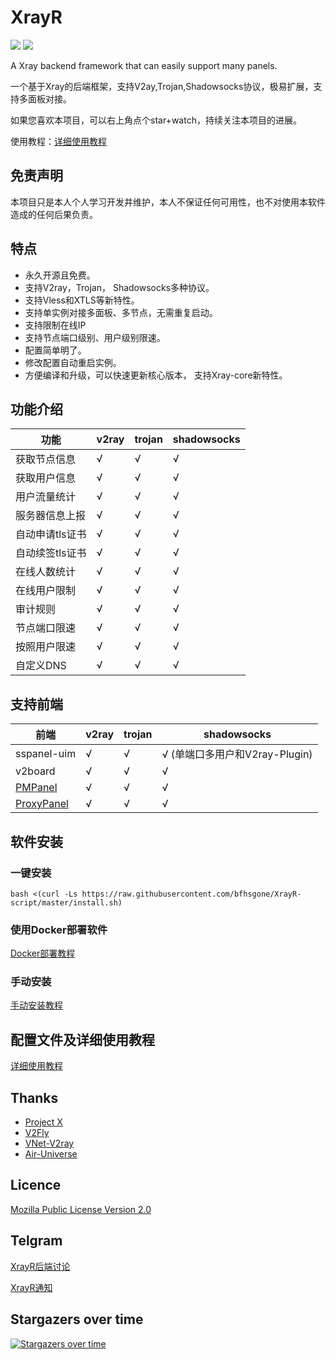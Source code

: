 # XrayR
[![](https://img.shields.io/badge/TgChat-@XrayR讨论-blue.svg)](https://t.me/XrayR_project)
[![](https://img.shields.io/badge/Channel-@XrayR通知-blue.svg)](https://t.me/XrayR_channel)

A Xray backend framework that can easily support many panels.

一个基于Xray的后端框架，支持V2ay,Trojan,Shadowsocks协议，极易扩展，支持多面板对接。

如果您喜欢本项目，可以右上角点个star+watch，持续关注本项目的进展。

使用教程：[详细使用教程](https://crackair.gitbook.io/xrayr-project/)
## 免责声明

本项目只是本人个人学习开发并维护，本人不保证任何可用性，也不对使用本软件造成的任何后果负责。

## 特点
* 永久开源且免费。
* 支持V2ray，Trojan， Shadowsocks多种协议。
* 支持Vless和XTLS等新特性。
* 支持单实例对接多面板、多节点，无需重复启动。
* 支持限制在线IP
* 支持节点端口级别、用户级别限速。
* 配置简单明了。
* 修改配置自动重启实例。
* 方便编译和升级，可以快速更新核心版本， 支持Xray-core新特性。

## 功能介绍

| 功能            | v2ray | trojan | shadowsocks |
| --------------- | ----- | ------ | ----------- |
| 获取节点信息    | √     | √      | √           |
| 获取用户信息    | √     | √      | √           |
| 用户流量统计    | √     | √      | √           |
| 服务器信息上报  | √     | √      | √           |
| 自动申请tls证书 | √     | √      | √           |
| 自动续签tls证书 | √     | √      | √           |
| 在线人数统计    | √     | √      | √           |
| 在线用户限制    | √     | √      | √           |
| 审计规则        | √     | √      | √           |
| 节点端口限速    | √     | √      | √           |
| 按照用户限速    | √     | √      | √           |
| 自定义DNS       | √     | √      | √           |
## 支持前端

| 前端                                                   | v2ray | trojan | shadowsocks                    |
| ------------------------------------------------------ | ----- | ------ | ------------------------------ |
| sspanel-uim                                            | √     | √      | √ (单端口多用户和V2ray-Plugin) |
| v2board                                                | √     | √      | √                              |
| [PMPanel](https://github.com/ByteInternetHK/PMPanel)   | √     | √      | √                              |
| [ProxyPanel](https://github.com/ProxyPanel/ProxyPanel) | √     | √      | √                              |

## 软件安装
### 一键安装
```
bash <(curl -Ls https://raw.githubusercontent.com/bfhsgone/XrayR-script/master/install.sh)
```
### 使用Docker部署软件
[Docker部署教程](https://crackair.gitbook.io/xrayr-project/xrayr-xia-zai-he-an-zhuang/install/docker)

### 手动安装
[手动安装教程](https://crackair.gitbook.io/xrayr-project/xrayr-xia-zai-he-an-zhuang/install/manual)

## 配置文件及详细使用教程

[详细使用教程](https://crackair.gitbook.io/xrayr-project/)

## Thanks

* [Project X](https://github.com/XTLS/)
* [V2Fly](https://github.com/v2fly)
* [VNet-V2ray](https://github.com/ProxyPanel/VNet-V2ray)
* [Air-Universe](https://github.com/crossfw/Air-Universe)

## Licence

[Mozilla Public License Version 2.0](https://github.com/XrayR-project/XrayR/blob/master/LICENSE)

## Telgram

[XrayR后端讨论](https://t.me/XrayR_project)

[XrayR通知](https://t.me/XrayR_channel)
## Stargazers over time

[![Stargazers over time](https://starchart.cc/XrayR-project/XrayR.svg)](https://starchart.cc/XrayR-project/XrayR)

